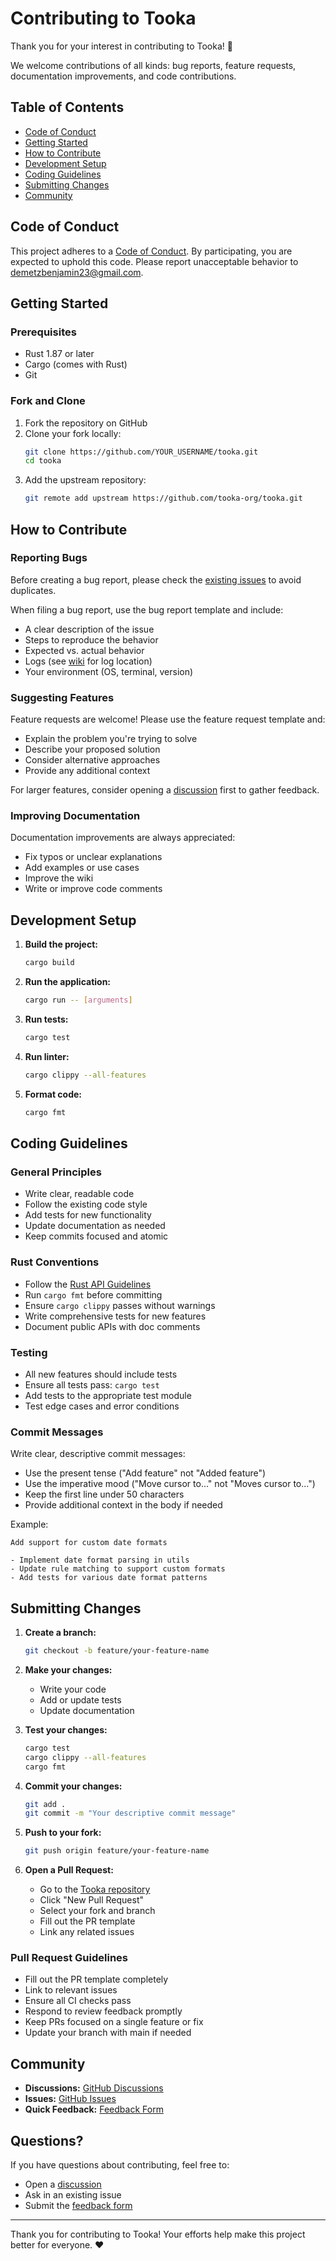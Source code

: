 # Contributing to Tooka

Thank you for your interest in contributing to Tooka! 🎉

We welcome contributions of all kinds: bug reports, feature requests, documentation improvements, and code contributions.

## Table of Contents

- [Code of Conduct](#code-of-conduct)
- [Getting Started](#getting-started)
- [How to Contribute](#how-to-contribute)
- [Development Setup](#development-setup)
- [Coding Guidelines](#coding-guidelines)
- [Submitting Changes](#submitting-changes)
- [Community](#community)

## Code of Conduct

This project adheres to a [Code of Conduct](CODE_OF_CONDUCT.md). By participating, you are expected to uphold this code. Please report unacceptable behavior to demetzbenjamin23@gmail.com.

## Getting Started

### Prerequisites

- Rust 1.87 or later
- Cargo (comes with Rust)
- Git

### Fork and Clone

1. Fork the repository on GitHub
2. Clone your fork locally:
   ```bash
   git clone https://github.com/YOUR_USERNAME/tooka.git
   cd tooka
   ```
3. Add the upstream repository:
   ```bash
   git remote add upstream https://github.com/tooka-org/tooka.git
   ```

## How to Contribute

### Reporting Bugs

Before creating a bug report, please check the [existing issues](https://github.com/tooka-org/tooka/issues) to avoid duplicates.

When filing a bug report, use the bug report template and include:
- A clear description of the issue
- Steps to reproduce the behavior
- Expected vs. actual behavior
- Logs (see [wiki](https://github.com/tooka-org/tooka/wiki/Configuration) for log location)
- Your environment (OS, terminal, version)

### Suggesting Features

Feature requests are welcome! Please use the feature request template and:
- Explain the problem you're trying to solve
- Describe your proposed solution
- Consider alternative approaches
- Provide any additional context

For larger features, consider opening a [discussion](https://github.com/tooka-org/tooka/discussions) first to gather feedback.

### Improving Documentation

Documentation improvements are always appreciated:
- Fix typos or unclear explanations
- Add examples or use cases
- Improve the wiki
- Write or improve code comments

## Development Setup

1. **Build the project:**
   ```bash
   cargo build
   ```

2. **Run the application:**
   ```bash
   cargo run -- [arguments]
   ```

3. **Run tests:**
   ```bash
   cargo test
   ```

4. **Run linter:**
   ```bash
   cargo clippy --all-features
   ```

5. **Format code:**
   ```bash
   cargo fmt
   ```

## Coding Guidelines

### General Principles

- Write clear, readable code
- Follow the existing code style
- Add tests for new functionality
- Update documentation as needed
- Keep commits focused and atomic

### Rust Conventions

- Follow the [Rust API Guidelines](https://rust-lang.github.io/api-guidelines/)
- Run `cargo fmt` before committing
- Ensure `cargo clippy` passes without warnings
- Write comprehensive tests for new features
- Document public APIs with doc comments

### Testing

- All new features should include tests
- Ensure all tests pass: `cargo test`
- Add tests to the appropriate test module
- Test edge cases and error conditions

### Commit Messages

Write clear, descriptive commit messages:
- Use the present tense ("Add feature" not "Added feature")
- Use the imperative mood ("Move cursor to..." not "Moves cursor to...")
- Keep the first line under 50 characters
- Provide additional context in the body if needed

Example:
```
Add support for custom date formats

- Implement date format parsing in utils
- Update rule matching to support custom formats
- Add tests for various date format patterns
```

## Submitting Changes

1. **Create a branch:**
   ```bash
   git checkout -b feature/your-feature-name
   ```

2. **Make your changes:**
   - Write your code
   - Add or update tests
   - Update documentation

3. **Test your changes:**
   ```bash
   cargo test
   cargo clippy --all-features
   cargo fmt
   ```

4. **Commit your changes:**
   ```bash
   git add .
   git commit -m "Your descriptive commit message"
   ```

5. **Push to your fork:**
   ```bash
   git push origin feature/your-feature-name
   ```

6. **Open a Pull Request:**
   - Go to the [Tooka repository](https://github.com/tooka-org/tooka)
   - Click "New Pull Request"
   - Select your fork and branch
   - Fill out the PR template
   - Link any related issues

### Pull Request Guidelines

- Fill out the PR template completely
- Link to relevant issues
- Ensure all CI checks pass
- Respond to review feedback promptly
- Keep PRs focused on a single feature or fix
- Update your branch with main if needed

## Community

- **Discussions:** [GitHub Discussions](https://github.com/tooka-org/tooka/discussions)
- **Issues:** [GitHub Issues](https://github.com/tooka-org/tooka/issues)
- **Quick Feedback:** [Feedback Form](https://tally.so/r/mBVyLe)

## Questions?

If you have questions about contributing, feel free to:
- Open a [discussion](https://github.com/tooka-org/tooka/discussions)
- Ask in an existing issue
- Submit the [feedback form](https://tally.so/r/mBVyLe)

---

Thank you for contributing to Tooka! Your efforts help make this project better for everyone. ❤️
